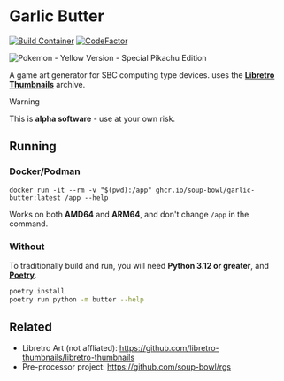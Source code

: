 # Garlic Butter

[![Build Container](https://github.com/soup-bowl/garlic-butter/actions/workflows/build.yml/badge.svg)](https://github.com/soup-bowl/garlic-butter/actions/workflows/build.yml)
[![CodeFactor](https://www.codefactor.io/repository/github/soup-bowl/garlic-butter/badge)](https://www.codefactor.io/repository/github/soup-bowl/garlic-butter)

![Pokemon - Yellow Version - Special Pikachu Edition](https://github.com/soup-bowl/garlic-butter/assets/11209477/d83f8a6f-1d6c-4e62-9b20-45050e35d904)

A game art generator for SBC computing type devices. uses the **[Libretro Thumbnails](https://thumbnails.libretro.com/)** archive.

> [!WARNING]
> This is **alpha software** - use at your own risk.

## Running

### Docker/Podman

```
docker run -it --rm -v "$(pwd):/app" ghcr.io/soup-bowl/garlic-butter:latest /app --help
```

Works on both **AMD64** and **ARM64**, and don't change `/app` in the command.

### Without

To traditionally build and run, you will need **Python 3.12 or greater**, and **[Poetry](https://pypi.org/project/poetry/)**.

```bash
poetry install
poetry run python -m butter --help
```

## Related

* Libretro Art (not affliated): https://github.com/libretro-thumbnails/libretro-thumbnails
* Pre-processor project: https://github.com/soup-bowl/rgs
